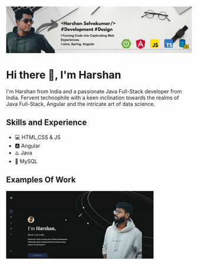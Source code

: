![A passionate Java Full-Stack developer from India](https://github.com/harshan2602/harshan2602/blob/main/Github%20Banner.png)

# Hi there 👋, I'm Harshan

I'm Harshan from India and a passionate Java Full-Stack developer from India. Fervent technophile with a keen inclination towards the realms of Java Full-Stack, Angular and the intricate art of data science.

## Skills and Experience
* 💻 HTML,CSS & JS
* 🅰️ Angular
* ♨️ Java
* 🐬 MySQL

## Examples Of Work
<a href="https://harshan2602.in/" target="_blank"> <img src="https://github.com/harshan2602/harshan2602/blob/main/githubb.gif" width="400"/> </a>

